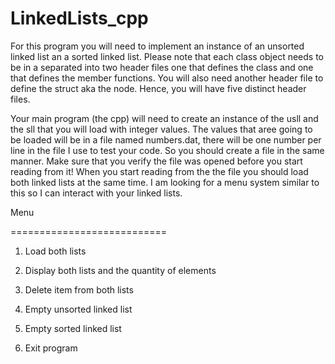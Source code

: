 # LinkedLists_cpp

For this program you will need to implement an instance of an unsorted linked list an a sorted linked list. Please note that each class object needs to be in a separated 
into two header files one that defines the class and one that defines the member functions.  You will also need another header file to define the struct aka the node. 
Hence, you will have five distinct header files.

Your main program (the cpp) will need to create an instance of the usll and the sll that you will load with integer values.  The values that aree going to be loaded will
be in a file named numbers.dat, there will be one number per line in the file I use to test your code.  So you should create a file in the same manner.  Make sure that you 
verify the file was opened before you start reading from it! When you start reading from the the file you should load both linked lists at the same time.  I am looking for 
a menu system similar to this so I can interact with your linked lists.

Menu

===========================

1) Load both lists

2) Display both lists and the quantity of elements

3) Delete item from both lists

4) Empty unsorted linked list

5) Empty sorted linked list

6) Exit program
